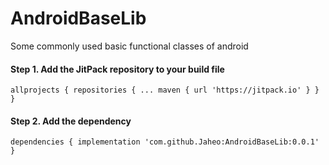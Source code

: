 # AndroidBaseLib
Some commonly used basic functional classes of android

#### Step 1. Add the JitPack repository to your build file
``
    allprojects {
        repositories {
            ...
            maven { url 'https://jitpack.io' }
        }
    }
``

#### Step 2. Add the dependency
``
    dependencies {
        implementation 'com.github.Jaheo:AndroidBaseLib:0.0.1'
    }
``